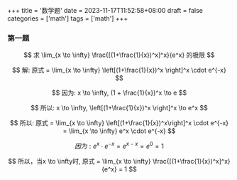 +++
title = '数学题'
date = 2023-11-17T11:52:58+08:00
draft = false
categories = ['math']
tags = ['math']
+++

### 第一题
$$
求 \lim_{x \to \infty} \frac{[(1+\frac{1}{x})^x]^x}{e^x} 的极限
$$

$$
解: 原式 = \lim_{x \to \infty} \left[(1+\frac{1}{x})^x \right]^x \cdot e^{-x}
$$

$$
因为: x \to \infty, (1 + \frac{1}{x})^x \to e
$$

$$
所以: x \to \infty, \left[(1+\frac{1}{x})^x \right]^x \to e^x
$$

$$
所以: 原式 = \lim_{x \to \infty} \left[(1+\frac{1}{x})^x\right]^x \cdot e^{-x} = \lim_{x \to \infty} e^x \cdot e^{-x}
$$

$$
因为: e^x \cdot e^{-x} = e^{x-x} = e^0 = 1
$$

$$
所以，当x \to \infty时, 原式 = \lim_{x \to \infty} \frac{[(1+\frac{1}{x})^x]^x}{e^x} = 1
$$
